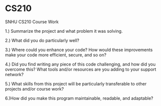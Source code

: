 # CS210
SNHU CS210 Course Work

1.) Summarize the project and what problem it was solving.

2.) What did you do particularly well?

3.) Where could you enhance your code? How would these improvements make your code more efficient, secure, and so on?

4.) Did you find writing any piece of this code challenging, and how did you overcome this? What tools and/or resources are you adding to your support network?

5.) What skills from this project will be particularly transferable to other projects and/or course work?

6.)How did you make this program maintainable, readable, and adaptable?
